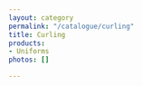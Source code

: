 ```yaml
---
layout: category
permalink: "/catalogue/curling"
title: Curling
products:
- Uniforms
photos: []

---
```

